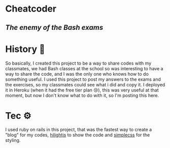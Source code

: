 # Cheatcoder
## _The enemy of the Bash exams_

# History 📕
So basically, I created this project to be a way to share codes with my classmates,  we had Bash classes at the school so was interesting to have a way to share the code, and I was the only one who knows how to do something useful. I used this project to post my answers to the exams and the exercises, so my classmates could see what i did and copy it. I deployed it in Heroku (when it had the free tier plan 😢), this was very useful at that moment, but now I don't know what to do with it, so I'm posting this here.

# Tec ⚙️
I used ruby on rails in this project, that was the fastest way to create a "blog" for my codes, [hilightjs](https://highlightjs.org/) to show the code and [simplecss](https://simplecss.org/) for the styling.
